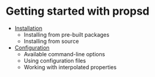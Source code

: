 # Getting started with propsd #

* [Installation][]
  * Installing from pre-built packages
  * Installing from source
* [Configuration][]
  * Available command-line options
  * Using configuration files
  * Working with interpolated properties


[Installation]: ./installation.md
[Configuration]: ./configuration.md
